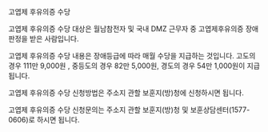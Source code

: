 고엽제 후유의증 수당

고엽제 후유의증 수당 대상은 월남참전자 및 국내 DMZ 근무자 중 고엽제후유의증 장애 판정을 받은 사람입니다.

고엽제 후유의증 수당 내용은 장애등급에 따라 매월 수당을 지급하는 것입니다.
고도의 경우 111만 9,000원 , 중등도의 경우 82만 5,000원, 경도의 경우 54만 1,000원이 지급됩니다.

고엽제 후유의증 수당 신청방법은 주소지 관할 보훈지(방)청에 신청하시면 됩니다.

고엽제 후유의증 수당 신청문의는 주소지 관할 보훈지(방)청 및 보훈상담센터(1577-0606)로 하시면 됩니다.